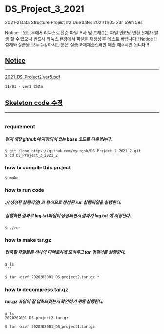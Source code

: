 # DS_Project_3_2021
2021-2 Data Structure Project #2
Due date: 2021/11/05 23h 59m 59s.

Notice !! 윈도우에서 리눅스로 단순 파일 복사 및 드래그는 파일 인코딩 변환 문제가 발생 할 수 있으니
반드시 리눅스 환경에서 파일을 재생성 후 테스트 바랍니다!!
Notice !! 설계와 실습을 모두 수강하시는 분은 실습 과제제출란에만 제출 해주시면 됩니다 !!

## <u>**Notice**</u>
--------------------------
[2021_DS_Project2_ver5.pdf](https://github.com/myungoh/DS_Project_2_2021_2/files/7448790/2021_DS_Project2_ver5.pdf)

```
11/01 - ver1 업로드
```

## <u>**Skeleton code 수정**</u>
--------------------------
```

```

### requirement
##### 먼저 해당 github에 저장되어 있는 base 코드를 다운받는다.
```
$ git clone https://github.com/myungoh/DS_Project_2_2021_2.git
$ cd DS_Project_2_2021_2
```

### how to compile this project
```
$ make
```

### how to run code
##### ./(생성된 실행파일) 의 형식으로 생성된 run 실행파일을 실행한다.
##### 실행하면 결과로 log.txt파일이 생성되면서 결과가 log.txt 에 저장된다. 
```
$ ./run
```

### how to make tar.gz
##### 압축할 파일들은 하나의 디렉토리에 모아두고 tar 명령어를 실행한다.
```
$ ls
'''

$ tar -czvf 2020202001_DS_project2.tar.gz *
```

### how to decompress tar.gz
##### tar.gz 파일이 잘 압축되었는지 확인하기 위해 실행한다.
```
$ ls
2020202001_DS_project2.tar.gz

$ tar -xzvf 2020202001_DS_project1.tar.gz
```


